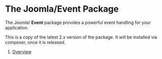 # The Joomla/Event Package

The Joomla! **Event** package provides a powerful event handling for your application.

This is a *copy* of the latest 2.x version of the package. It will be installed via composer, once it is released. 

 1. [Overview](../../../docs/event.md)
